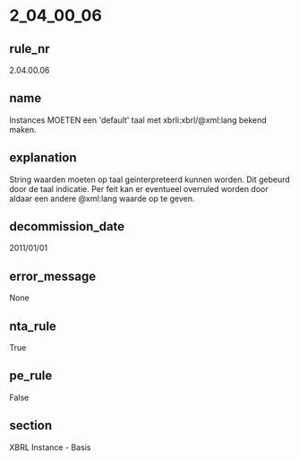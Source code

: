# 2_04_00_06

## rule_nr
2.04.00.06

## name
Instances MOETEN een 'default' taal met xbrli:xbrl/@xml:lang bekend maken.

## explanation
String waarden moeten op taal geinterpreteerd kunnen worden. Dit gebeurd door de taal indicatie. Per feit kan er eventueel overruled worden door aldaar een andere @xml:lang waarde op te geven.

## decommission_date
2011/01/01

## error_message
None

## nta_rule
True

## pe_rule
False

## section
XBRL Instance - Basis

